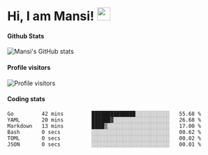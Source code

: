 # Hi, I am Mansi! <img src="https://user-images.githubusercontent.com/1303154/88677602-1635ba80-d120-11ea-84d8-d263ba5fc3c0.gif" width="30px">

#### Github Stats

![Mansi's GitHub stats](https://github-readme-stats.vercel.app/api?username=mansikulkarni96&theme=tokyonight&count_private=true&show_icons=true&hide=contribs)

#### Profile visitors

![Profile visitors](https://visitor-badge.glitch.me/badge?page_id=page.id&left_color=grey&right_color=blue)

#### Coding stats

<!--START_SECTION:waka-->

```text
Go         42 mins         ██████████████░░░░░░░░░░░   55.68 %
YAML       20 mins         ██████▓░░░░░░░░░░░░░░░░░░   26.68 %
Markdown   13 mins         ████▒░░░░░░░░░░░░░░░░░░░░   17.00 %
Bash       0 secs          ░░░░░░░░░░░░░░░░░░░░░░░░░   00.62 %
TOML       0 secs          ░░░░░░░░░░░░░░░░░░░░░░░░░   00.02 %
JSON       0 secs          ░░░░░░░░░░░░░░░░░░░░░░░░░   00.01 %
```

<!--END_SECTION:waka-->
